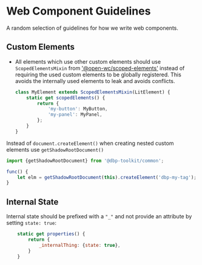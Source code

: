 # Web Component Guidelines

A random selection of guidelines for how we write web components.

## Custom Elements

* All elements which use other custom elements should use `ScopedElementsMixin` from ['@open-wc/scoped-elements'](https://open-wc.org/docs/development/scoped-elements/) instead of requiring the used custom elements to be globally registered. This avoids the internally used elements to leak and avoids conflicts.

    ```js
    class MyElement extends ScopedElementsMixin(LitElement) {
        static get scopedElements() {
            return {
                'my-button': MyButton,
                'my-panel': MyPanel,
            };
        }
    }
    ```

Instead of `document.createElement()` when creating nested custom elements use `getShadowRootDocument()`

```js
import {getShadowRootDocument} from '@dbp-toolkit/common';

func() {
    let elm = getShadowRootDocument(this).createElement('dbp-my-tag');
}
```


## Internal State

Internal state should be prefixed with a `"_"` and not provide an attribute by setting `state: true`:

```js
    static get properties() {
        return {
            _internalThing: {state: true},
        }
    }
```
